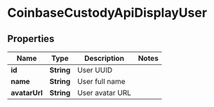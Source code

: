 
# CoinbaseCustodyApiDisplayUser

## Properties
Name | Type | Description | Notes
------------ | ------------- | ------------- | -------------
**id** | **String** | User UUID | 
**name** | **String** | User full name | 
**avatarUrl** | **String** | User avatar URL | 



